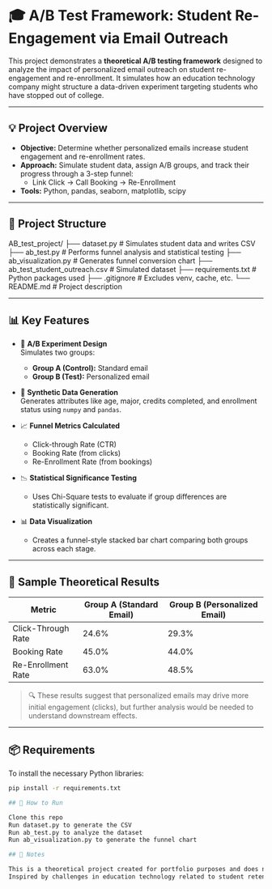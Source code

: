 # 🎓 A/B Test Framework: Student Re-Engagement via Email Outreach

This project demonstrates a **theoretical A/B testing framework** designed to analyze the impact of personalized email outreach on student re-engagement and re-enrollment. It simulates how an education technology company might structure a data-driven experiment targeting students who have stopped out of college.

---

## 💡 Project Overview

- **Objective:** Determine whether personalized emails increase student engagement and re-enrollment rates.
- **Approach:** Simulate student data, assign A/B groups, and track their progress through a 3-step funnel: 
  - Link Click → Call Booking → Re-Enrollment
- **Tools:** Python, pandas, seaborn, matplotlib, scipy

---

## 📁 Project Structure
AB_test_project/
├── dataset.py # Simulates student data and writes CSV
├── ab_test.py # Performs funnel analysis and statistical testing
├── ab_visualization.py # Generates funnel conversion chart
├── ab_test_student_outreach.csv # Simulated dataset
├── requirements.txt # Python packages used
├── .gitignore # Excludes venv, cache, etc.
└── README.md # Project description

---

## 📊 Key Features

- 🧪 **A/B Experiment Design**  
  Simulates two groups:  
  - **Group A (Control):** Standard email  
  - **Group B (Test):** Personalized email  

- 🧬 **Synthetic Data Generation**  
  Generates attributes like age, major, credits completed, and enrollment status using `numpy` and `pandas`.

- 📈 **Funnel Metrics Calculated**
  - Click-through Rate (CTR)
  - Booking Rate (from clicks)
  - Re-Enrollment Rate (from bookings)

- 📉 **Statistical Significance Testing**  
  - Uses Chi-Square tests to evaluate if group differences are statistically significant.

- 📊 **Data Visualization**  
  - Creates a funnel-style stacked bar chart comparing both groups across each stage.

---

## 🧪 Sample Theoretical Results

| Metric             | Group A (Standard Email) | Group B (Personalized Email) |
|--------------------|--------------------------|-------------------------------|
| Click-Through Rate | 24.6%                    | 29.3%                         |
| Booking Rate       | 45.0%                    | 44.0%                         |
| Re-Enrollment Rate | 63.0%                    | 48.5%                         |

> 🔍 These results suggest that personalized emails may drive more initial engagement (clicks), but further analysis would be needed to understand downstream effects.

---

## 📦 Requirements

To install the necessary Python libraries:

```bash
pip install -r requirements.txt

## 🚀 How to Run

Clone this repo
Run dataset.py to generate the CSV
Run ab_test.py to analyze the dataset
Run ab_visualization.py to generate the funnel chart

## 📌 Notes

This is a theoretical project created for portfolio purposes and does not reflect real student data.
Inspired by challenges in education technology related to student retention and re-enrollment.
